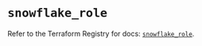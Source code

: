 # `snowflake_role`

Refer to the Terraform Registry for docs: [`snowflake_role`](https://registry.terraform.io/providers/snowflake-labs/snowflake/0.82.0/docs/resources/role).
